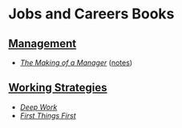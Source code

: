 # Jobs and Careers Books

## [Management](./books/management/)

* [_The Making of a Manager_](./books/management/The%20Making%20of%20a%20Manager%20by%20Julie%20Zhuo.pdf) ([notes](./reading-notes/The%20Making%20of%20a%20Manager.md))

## [Working Strategies](./books/working-strategies/)

* [_Deep Work_](./books/working-strategies/Deep%20Work_%20Rules%20for%20Focused%20Success%20in%20a%20Distracted%20World%20(TaiLieuTuHoc).pdf)
* [_First Things First_](./books/working-strategies/First%20Things%20First%20Stephen%20R.%20Covey.pdf)